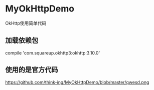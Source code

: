# MyOkHttpDemo
OkHttp使用简单代码


## 加载依赖包
compile 'com.squareup.okhttp3:okhttp:3.10.0'

## 使用的是官方代码
https://github.com/think-ing/MyOkHttpDemo/blob/master/qwesd.png
